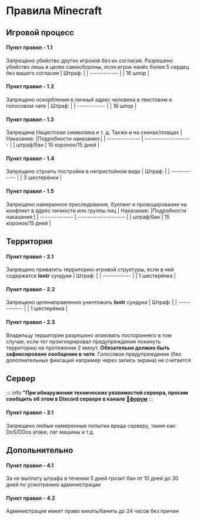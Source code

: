 # Правила Minecraft

## Игровой процесс

#### Пункт правил - 1.1
Запрещено убийство других игроков без их согласия. Разрешено убийство лишь в целях самообороны, если игрок нанёс более 5 сердец без вашего согласия
| Штраф:       |
| ------------ |
| 16 шпор      |

#### Пункт правил - 1.2
Запрещено оскорбления в личный адрес человека в текстовом и голосовом чате
| Штраф:       |
| ------------ |
| 16 шпор      |

#### Пункт правил - 1.3
Запрещена Нацистская символика и т. д. Также и на скинах/плащах
| Наказание:     |Подробности наказания:|
| -------------- | -------------------- |
| штраф/бан      | 15 коронок/15 дней   |

#### Пункт правил - 1.4
Запрещено строить постройки в непристойном виде
| Штраф:       |
| ------------ |
| 3 шестерёнки |

#### Пункт правил - 1.5
Запрещено намеренное преследование, буллинг и провоцирование на конфликт в адрес личности или группы лиц
| Наказание:     |Подробности наказания:|
| -------------- | -------------------- |
| штраф/бан      | 15 коронок/15 дней   |


## Территория

#### Пункт правил - 2.1
Запрещено приватить территорию игровой структуры, если в ней содержатся **lootr** сундуки
| Штраф:       |
| ------------ |
| 1 шестерёнка |

#### Пункт правил - 2.2
Запрещено целенаправленно уничтожать **lootr** сундуки
| Штраф:       |
| ------------ |
| 1 шестерёнка |

#### Пункт правил - 2.3 
Владельцу территории разрешено атаковать постороннего в том случае, если тот проигнорировал предупреждения покинуть территорию на протяжении 2 минут. **Обязательно должно быть зафиксировано сообщение в чате**. Голосовое предупреждение (без дополнительных фиксаций например через запись экрана) не считается

## Сервер

::: info
**"При обнаружении технических уязвимостей сервера, просим сообщить об этом в Discord сервере в канале ⁠[💭форум](https://discord.com/channels/1178798145476501544/1251953765058220062)**
:::

#### Пункт правил - 3.1
Запрещено любые намеренные попытки вреда серверу, такие как: DoS/DDos атаки, лаг машины и т.д.

## Допольнительно

#### Пункт правил - 4.1
За не выплату штрафа в течении 5 дней грозит бан от 10 дней до 30 дней по усмотрению администрации

#### Пункт правил - 4.2
Администрация имеет право кикать/банить до 24 часов без причин
